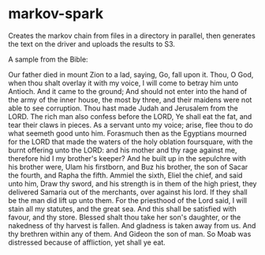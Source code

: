 # markov-spark
Creates the markov chain from files in a directory in parallel, then generates the text on the driver and uploads the results to S3.

A sample from the Bible:

Our father died in mount Zion to a lad, saying, Go, fall upon it. Thou, O God, when thou shalt overlay it with my voice, I will come to betray him unto Antioch. And it came to the ground; And should not enter into the hand of the army of the inner house, the most by three, and their maidens were not able to see corruption. Thou hast made Judah and Jerusalem from the LORD. The rich man also confess before the LORD, Ye shall eat the fat, and tear their claws in pieces. As a servant unto my voice; arise, flee thou to do what seemeth good unto him. Forasmuch then as the Egyptians mourned for the LORD that made the waters of the holy oblation foursquare, with the burnt offering unto the LORD: and his mother and thy rage against me, therefore hid I my brother's keeper? And he built up in the sepulchre with his brother were, Ulam his firstborn, and Buz his brother, the son of Sacar the fourth, and Rapha the fifth. Ammiel the sixth, Eliel the chief, and said unto him, Draw thy sword, and his strength is in them of the high priest, they delivered Samaria out of the merchants, over against his lord. If they shall be the man did lift up unto them. For the priesthood of the Lord said, I will stain all my statutes, and the great sea. And this shall be satisfied with favour, and thy store. Blessed shalt thou take her son's daughter, or the nakedness of thy harvest is fallen. And gladness is taken away from us. And thy brethren within any of them. And Gideon the son of man. So Moab was distressed because of affliction, yet shall ye eat.
